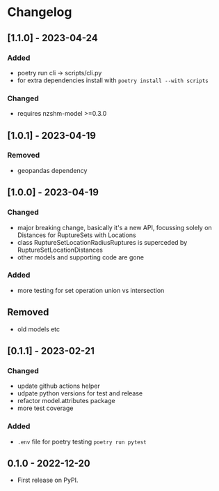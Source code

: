# Changelog

## [1.1.0] - 2023-04-24
### Added
 - poetry run cli -> scripts/cli.py
 - for extra dependencies install with `poetry install --with scripts`
### Changed
 - requires nzshm-model >=0.3.0

## [1.0.1] - 2023-04-19
### Removed
 - geopandas dependency

## [1.0.0] - 2023-04-19
### Changed
 - major breaking change, basically it's a new API, focussing solely on Distances for RuptureSets with Locations
 - class RuptureSetLocationRadiusRuptures is superceded by RuptureSetLocationDistances
 - other models and supporting code are gone

### Added
 - more testing for set operation union vs intersection

## Removed
 - old models etc

## [0.1.1] - 2023-02-21
### Changed
 - update github actions helper
 - udpate python versions for test and release
 - refactor model.attributes package
 - more test coverage
### Added
 - `.env` file for poetry testing `poetry run pytest`

## 0.1.0 - 2022-12-20

* First release on PyPI.
